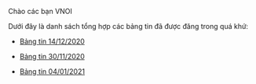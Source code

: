 Chào các bạn VNOI

Dưới đây là danh sách tổng hợp các bảng tin đã được đăng trong quá khứ:

* [Bảng tin 14/12/2020](news-bulletin/bảng-tin-14122020.md)
 
* [Bảng tin 30/11/2020](news-bulletin/bảng-tin-30112020.md)

* [Bảng tin 04/01/2021](news-bulletin/bảng-tin-04012021.md)